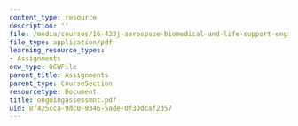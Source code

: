 ```yaml
---
content_type: resource
description: ''
file: /media/courses/16-423j-aerospace-biomedical-and-life-support-engineering-spring-2006/8f425cca9dc093465ade0f30dcaf2d57_ongoingassessmnt.pdf
file_type: application/pdf
learning_resource_types:
- Assignments
ocw_type: OCWFile
parent_title: Assignments
parent_type: CourseSection
resourcetype: Document
title: ongoingassessmnt.pdf
uid: 8f425cca-9dc0-9346-5ade-0f30dcaf2d57
---
```


